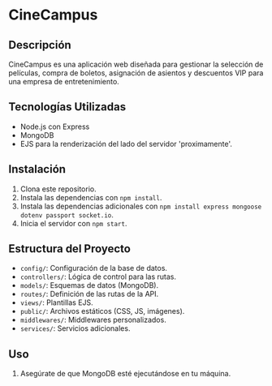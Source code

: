 # CineCampus

## Descripción

CineCampus es una aplicación web diseñada para gestionar la selección de películas, compra de boletos, asignación de asientos y descuentos VIP para una empresa de entretenimiento.

## Tecnologías Utilizadas

- Node.js con Express
- MongoDB
- EJS para la renderización del lado del servidor 'proximamente'.

## Instalación

1. Clona este repositorio.
2. Instala las dependencias con `npm install`.
3. Instala las dependencias adicionales con `npm install express mongoose dotenv passport socket.io`.
4. Inicia el servidor con `npm start`.

## Estructura del Proyecto

- `config/`: Configuración de la base de datos.
- `controllers/`: Lógica de control para las rutas.
- `models/`: Esquemas de datos (MongoDB).
- `routes/`: Definición de las rutas de la API.
- `views/`: Plantillas EJS.
- `public/`: Archivos estáticos (CSS, JS, imágenes).
- `middlewares/`: Middlewares personalizados.
- `services/`: Servicios adicionales.

## Uso

1. Asegúrate de que MongoDB esté ejecutándose en tu máquina.
